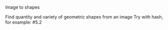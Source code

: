 Image to shapes

Find quantity and variety of geometric shapes from an image
Try with hash, for example: #5.2

